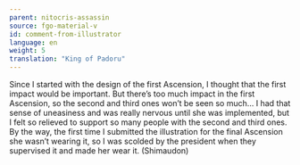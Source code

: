 ```yaml
---
parent: nitocris-assassin
source: fgo-material-v
id: comment-from-illustrator
language: en
weight: 5
translation: "King of Padoru"
---
```


Since I started with the design of the first Ascension, I thought that the first impact would be important. But there’s too much impact in the first Ascension, so the second and third ones won’t be seen so much… I had that sense of uneasiness and was really nervous until she was implemented, but I felt so relieved to support so many people with the second and third ones. By the way, the first time I submitted the illustration for the final Ascension she wasn’t wearing it, so I was scolded by the president when they supervised it and made her wear it. (Shimaudon)
